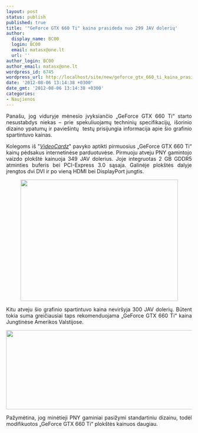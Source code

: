 ```yaml
---
layout: post
status: publish
published: true
title: '"GeForce GTX 660 Ti" kaina prasideda nuo 299 JAV dolerių'
author:
  display_name: BC00
  login: BC00
  email: matasx@one.lt
  url: ''
author_login: BC00
author_email: matasx@one.lt
wordpress_id: 6745
wordpress_url: http://localhost/site/new/geforce_gtx_660_ti_kaina_prasideda_nuo_299_jav_doleriu/
date: '2012-08-06 13:14:38 +0300'
date_gmt: '2012-08-06 13:14:38 +0300'
categories:
- Naujienos
---
```

<p style="text-align: justify;">
	Pana&scaron;u, jog viduryje mėnesio įvyksiančio &bdquo;GeForce GTX 660 Ti&ldquo; starto nesustabdys niekas &ndash; prie spekuliuojamų techninių specifikacijų, i&scaron;orinio dizaino ypatumų ir pavie&scaron;intų&nbsp; testų prisijungia informacija apie &scaron;io grafinio spartintuvo kainas.</p>
<p style="text-align: justify;">
	Kolegoms i&scaron; &quot;<a href="http://videocardz.com/34116/pny-geforce-gtx-660-ti-available-for-299"><em>VideoCardz</em></a>&quot; pavyko aptikti pirmuosius &bdquo;GeForce GTX 660 Ti&ldquo; kainų pėdsakus internetinėse parduotuvėse. Pirmuoju atveju PNY gamintojo vaizdo plok&scaron;tė kainuoja 349 JAV dolerius. Joje integruotas 2 GB GDDR5 atminties buferis bei PCI-Express 3.0 sąsaja. Galinėje plok&scaron;tės dalyje įrengtos dvi DVI ir po vieną HDMI bei DisplayPort jungtis.</p>
<p style="text-align: center;">
	<img alt="" src="http://technews.lt/userfiles/pny_01.jpg" style="width: 427px; height: 330px;" /></p>
<p style="text-align: justify;">
	Kitu atveju &scaron;io grafinio spartintuvo kaina nevir&scaron;yja 300 JAV dolerių. Būtent tokia suma greičiausiai taps rekomenduojama &bdquo;GeForce GTX 660 Ti&ldquo; kaina Jungtinėse Amerikos Valstijose.</p>
<p style="text-align: justify;">
	<img alt="" src="http://technews.lt/userfiles/pny_02.jpg" style="width: 520px; height: 215px;" /></p>
<p style="text-align: justify;">
	Pažymėtina, jog minėtieji PNY gaminiai pasižymi standartiniu dizainu, todėl modifikuotos &bdquo;GeForce GTX 660 Ti&ldquo; plok&scaron;tės kainuos daugiau.</p>
